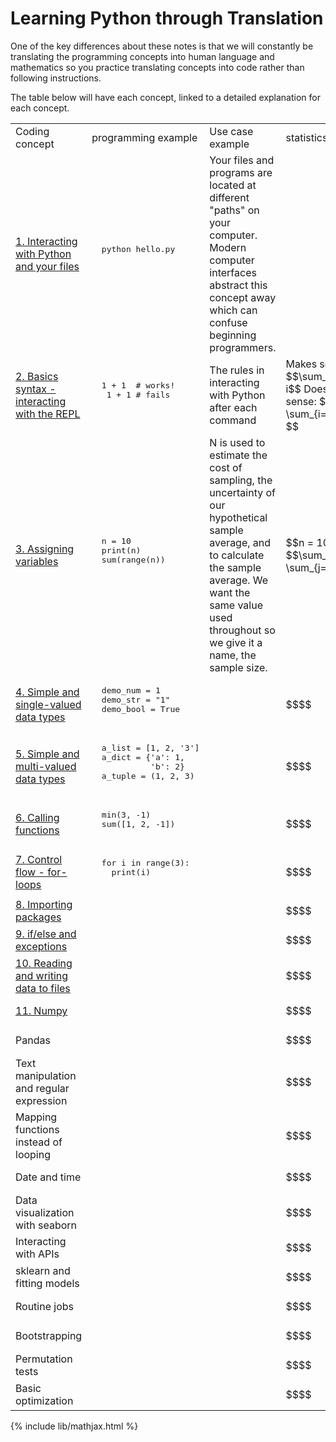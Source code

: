 # Learning Python through Translation

One of the key differences about these notes is that we will constantly be
translating the programming concepts into human language and mathematics so
you practice translating concepts into code rather than following instructions.

The table below will have each concept, linked to a detailed explanation for
each concept.

<table>
<tr>
  <td>Coding concept</td>
  <td>programming example</td>
  <td>Use case example</td>
  <td>statistics example</td>
</tr>
<tr>
  <td>
  <a href="python_mds/interacting_with_python.html">1. Interacting with Python and your files</a>
  </td>
  <td><pre>
  python hello.py
  </pre></td>
  <td>
  Your files and programs are located at different "paths" on your computer.
  Modern computer interfaces abstract this concept away which can confuse
  beginning programmers.
  </td>
  <td>
  </td>
</tr>
<tr>
  <td>
  <a href="python_mds/python_basic_syntax.html">2. Basics syntax - interacting with the REPL</a>
  </td>
  <td><pre>
  1 + 1  # works!
   1 + 1 # fails
  </pre></td>
  <td>
  The rules in interacting with Python after each command
  </td>
  <td>
  Makes sense:
  $$\sum_{i=1}^{10} i$$
  Doesn't make sense:
  $$i \sum_{i=1}^{10} $$
  </td>
</tr>
<tr>
  <td>
  <a href="python_mds/variables.html">3. Assigning variables</a>
  </td>
  <td><pre>
  n = 10
  print(n)
  sum(range(n))
  </pre></td>
  <td>
  N is used to estimate the cost of sampling, the
  uncertainty of our hypothetical sample average, and to calculate the
  sample average. We want the same value used throughout so we give it
  a name, the sample size.
  </td>
  <td>
  $$n = 10$$
  $$\sum_{i=1}^n i = \sum_{j=1}^n j$$
  </td>
</tr>
<tr>
  <td>
  <a href="python_mds/simple_data_types.html">4. Simple and single-valued data types</a>
  </td>
  <td><pre>
  demo_num = 1
  demo_str = "1"
  demo_bool = True
  </pre></td>
  <td></td>
  <td>$$$$</td>
</tr>
<tr>
  <td>
  <a href="python_mds/container_data_types.html">5. Simple and multi-valued data types</a>
  </td>
  <td><pre>
  a_list = [1, 2, '3']
  a_dict = {'a': 1,
            'b': 2}
  a_tuple = (1, 2, 3)
  </pre></td>
  <td></td>
  <td>$$$$</td>
</tr>
<tr>
  <td>
  <a href="python_mds/call_functions.html">6. Calling functions</a>
  </td>
  <td><pre>
  min(3, -1)
  sum([1, 2, -1])
  </pre></td>
  <td></td>
  <td>$$$$</td>
</tr>
<tr>
  <td>
  <a href="python_mds/loops.html">7. Control flow - for-loops</a>
  </td>
  <td><pre>
  for i in range(3):
    print(i)
  </pre></td>
  <td></td>
  <td>$$$$</td>
</tr>
<tr>
  <td>
  <a href="python_mds/packages.html">8. Importing packages</a>
  </td>
  <td><pre>
  </pre></td>
  <td></td>
  <td>$$$$</td>
</tr>
<tr>
  <td>
  <a href="python_mds/ifelse.html">9. if/else and exceptions</a>
  </td>
  <td><pre>
  </pre></td>
  <td></td>
  <td>$$$$</td>
</tr>
<tr>
  <td>
  <a href="python_mds/load_write_files.html">10. Reading and writing data to files</a>
  </td>
  <td><pre>
  </pre></td>
  <td></td>
  <td>$$$$</td>
</tr>
<tr>
  <td>
  <a href="python_mds/load_write_files.html">11. Numpy</a>
  </td>
  <td><pre>
  </pre></td>
  <td></td>
  <td>$$$$</td>
</tr>
<tr>
  <td>Pandas</td>
  <td><pre>
  </pre></td>
  <td></td>
  <td>$$$$</td>
</tr>
<tr>
  <td>Text manipulation and regular expression</td>
  <td><pre>
  </pre></td>
  <td></td>
  <td>$$$$</td>
</tr>
<tr>
  <td>Mapping functions instead of looping</td>
  <td><pre>
  </pre></td>
  <td></td>
  <td>$$$$</td>
</tr>
<tr>
  <td>Date and time</td>
  <td><pre>
  </pre></td>
  <td></td>
  <td>$$$$</td>
</tr>
<tr>
  <td>Data visualization with seaborn</td>
  <td><pre>
  </pre></td>
  <td></td>
  <td>$$$$</td>
</tr>
<tr>
  <td>Interacting with APIs</td>
  <td><pre>
  </pre></td>
  <td></td>
  <td>$$$$</td>
</tr>
<tr>
  <td>sklearn and fitting models</td>
  <td><pre>
  </pre></td>
  <td></td>
  <td>$$$$</td>
</tr>
<tr>
  <td>Routine jobs</td>
  <td><pre>
  </pre></td>
  <td></td>
  <td>$$$$</td>
</tr>
<tr>
  <td>Bootstrapping</td>
  <td><pre>
  </pre></td>
  <td></td>
  <td>$$$$</td>
</tr>
<tr>
  <td>Permutation tests</td>
  <td><pre>
  </pre></td>
  <td></td>
  <td>$$$$</td>
</tr>
<tr>
  <td>Basic optimization</td>
  <td><pre>
  </pre></td>
  <td></td>
  <td>$$$$</td>
</tr>

</table>


{% include lib/mathjax.html %}
